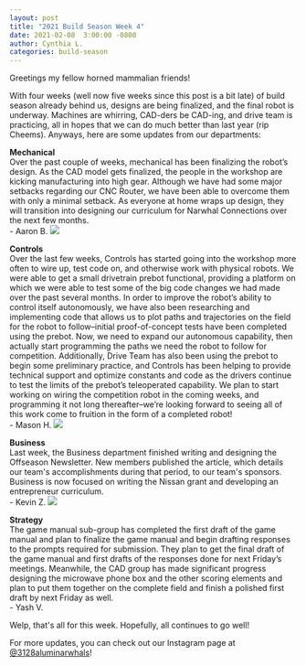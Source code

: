 ```yaml
---
layout: post
title: "2021 Build Season Week 4"
date: 2021-02-08  3:00:00 -0800
author: Cynthia L.
categories: build-season
---
```

Greetings my fellow horned mammalian friends!

With four weeks (well now five weeks since this post is a bit late) of build season already behind us, designs are being finalized, and the final robot is underway. Machines are whirring, CAD-ders be CAD-ing, and drive team is practicing, all in hopes that we can do much better than last year (rip Cheems). Anyways, here are some updates from our departments: 

**Mechanical**
<br>
Over the past couple of weeks, mechanical has been finalizing the robot’s design. As the CAD model gets finalized, the people in the workshop are kicking manufacturing into high gear. Although we have had some major setbacks regarding our CNC Router, we have been able to overcome them with only a minimal setback. As everyone at home wraps up design, they will transition into designing our curriculum for Narwhal Connections over the next few months.
<br>\- Aaron B.
<img src="https://photos.smugmug.com/photos/i-6rMz385/0/X2/i-6rMz385-X2.png" class="leftimage">

**Controls**
<br>
Over the last few weeks, Controls has started going into the workshop more often to wire up, test code on, and otherwise work with physical robots. We were able to get a small drivetrain prebot functional, providing a platform on which we were able to test some of the big code changes we had made over the past several months.
In order to improve the robot’s ability to control itself autonomously, we have also been researching and implementing code that allows us to plot paths and trajectories on the field for the robot to follow–initial proof-of-concept tests have been completed using the prebot. Now, we need to expand our autonomous capability, then actually start programming the paths we need the robot to follow for competition.
Additionally, Drive Team has also been using the prebot to begin some preliminary practice, and Controls has been helping to provide technical support and optimize constants and code as the drivers continue to test the limits of the prebot’s teleoperated capability.
We plan to start working on wiring the competition robot in the coming weeks, and programming it not long thereafter–we’re looking forward to seeing all of this work come to fruition in the form of a completed robot!
<br>\- Mason H.
<img src="https://photos.smugmug.com/photos/i-2z3wRQ8/0/X5/i-2z3wRQ8-X5.jpg" class="leftimage">

**Business**
<br>
Last week, the Business department finished writing and designing the Offseason Newsletter. New members published the article, which details our team's accomplishments during that period, to our team's sponsors. Business is now focused on writing the Nissan grant and developing an entrepreneur curriculum.
<br>\- Kevin Z.
<img src="https://photos.smugmug.com/photos/i-7kbsX3r/0/X2/i-7kbsX3r-X2.jpg" class="leftimage">

**Strategy**
<br>
The game manual sub-group has completed the first draft of the game manual and plan to finalize the game manual and begin drafting responses to the prompts required for submission. They plan to get the final draft of the game manual and first drafts of the responses done for next Friday’s meetings. Meanwhile, the CAD group has made significant progress designing the microwave phone box and the other scoring elements and plan to put them together on the complete field and finish a polished first draft by next Friday as well.
<br>\- Yash V.

Welp, that's all for this week. Hopefully, all continues to go well! 

For more updates, you can check out our Instagram page at [@3128aluminarwhals](https://instagram.com/3128aluminarwhals)!